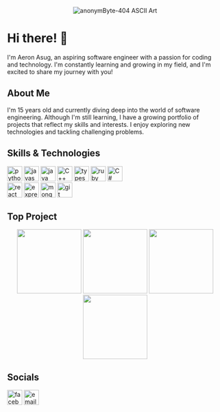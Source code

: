 <p align="center">
  <img src="https://github.com/user-attachments/assets/e635a9a0-7b44-44d7-b300-e6d2aeddab71" alt="anonymByte-404 ASCII Art" />
</p>

<h1>Hi there! 👋</h1>

<p>I'm Aeron Asug, an aspiring software engineer with a passion for coding and technology. I'm constantly learning and growing in my field, and I'm excited to share my journey with you!</p>

<h2>About Me</h2>

<p>I'm 15 years old and currently diving deep into the world of software engineering. Although I'm still learning, I have a growing portfolio of projects that reflect my skills and interests. I enjoy exploring new technologies and tackling challenging problems.</p>

<h2>Skills & Technologies</h2>

<div align="left">
  <img src="https://img.shields.io/static/v1?message=Python&logo=python&label=&color=306998&logoColor=white&labelColor=&style=for-the-badge" height="35" alt="python logo"  />
  <img src="https://img.shields.io/static/v1?message=JavaScript&logo=javascript&label=&color=F7DF1E&logoColor=black&labelColor=&style=for-the-badge" height="35" alt="javascript logo"  />
  <img src="https://img.shields.io/static/v1?message=Java&logo=java&label=&color=007396&logoColor=white&labelColor=&style=for-the-badge" height="35" alt="java logo"  />
  <img src="https://img.shields.io/static/v1?message=C%2B%2B&logo=cplusplus&label=&color=00599C&logoColor=white&labelColor=&style=for-the-badge" height="35" alt="C++ logo"  />
  <img src="https://img.shields.io/static/v1?message=TypeScript&logo=typescript&label=&color=007ACC&logoColor=white&labelColor=&style=for-the-badge" height="35" alt="typescript logo"  />
  <img src="https://img.shields.io/static/v1?message=Ruby&logo=ruby&label=&color=CC342D&logoColor=white&labelColor=&style=for-the-badge" height="35" alt="ruby logo"  />
<img src="https://img.shields.io/static/v1?message=C%23&logo=csharp&label=&color=239120&logoColor=white&labelColor=&style=for-the-badge" height="35" alt="C# logo" />
</div>

<div align="left">
  <img src="https://img.shields.io/static/v1?message=React&logo=react&label=&color=61DAFB&logoColor=black&labelColor=&style=for-the-badge" height="35" alt="react logo"  />
  <img src="https://img.shields.io/static/v1?message=Express&logo=express&label=&color=000000&logoColor=white&labelColor=&style=for-the-badge" height="35" alt="express logo"  />
  <img src="https://img.shields.io/static/v1?message=MongoDB&logo=mongodb&label=&color=47A248&logoColor=white&labelColor=&style=for-the-badge" height="35" alt="mongodb logo"  />
  <img src="https://img.shields.io/static/v1?message=Git&logo=git&label=&color=F05032&logoColor=white&labelColor=&style=for-the-badge" height="35" alt="git logo"  />
</div>

<h2>Top Project</h2>

<div align="center">
  <img src="https://github.com/user-attachments/assets/7ad2e21d-8839-46fe-877b-fa996770e0f2" height="150" />
  <img src="https://github.com/user-attachments/assets/0aa6b0fc-e1f9-4732-85cc-a77c8fa80e1f" height="150" />
  <img src="https://github.com/user-attachments/assets/18d93029-cf64-44ba-9869-6d7e2d82ec15" height="150" />
  <img src="https://github.com/user-attachments/assets/4906e910-7eb0-423f-a8df-433a74e51bfe" height="150"/>
</div>

<h2>Socials</h2>

<div align="left">
  <img src="https://img.shields.io/static/v1?message=Facebook&logo=facebook&label=&color=1877F2&logoColor=white&labelColor=&style=for-the-badge" height="35" alt="facebook logo"  />
  <img src="https://img.shields.io/static/v1?message=Email&logo=gmail&label=&color=D14836&logoColor=white&labelColor=&style=for-the-badge" height="35" alt="email logo"  />
</div>


